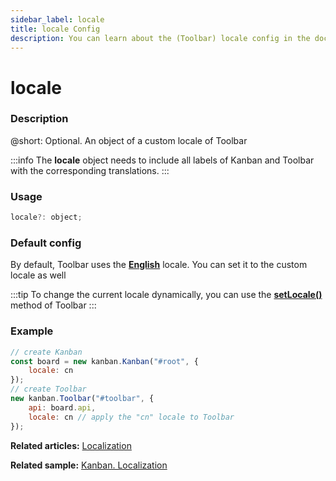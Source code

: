 ```yaml
---
sidebar_label: locale
title: locale Config
description: You can learn about the (Toolbar) locale config in the documentation of the DHTMLX JavaScript Kanban library. Browse developer guides and API reference, try out code examples and live demos, and download a free 30-day evaluation version of DHTMLX Kanban.
---
```


# locale

### Description

@short: Optional. An object of a custom locale of Toolbar

:::info
The **locale** object needs to include all labels of Kanban and Toolbar with the corresponding translations.
:::

### Usage

~~~jsx {}
locale?: object;
~~~

### Default config

By default, Toolbar uses the [**English**](../../../guides/localization/#default-locale) locale. You can set it to the custom locale as well

:::tip
To change the current locale dynamically, you can use the [**setLocale()**](../../methods/toolbar_setlocale_method) method of Toolbar
:::

### Example

~~~jsx {8}
// create Kanban
const board = new kanban.Kanban("#root", {
	locale: cn
});
// create Toolbar
new kanban.Toolbar("#toolbar", {
	api: board.api,
	locale: cn // apply the "cn" locale to Toolbar 
});
~~~

**Related articles:** [Localization](../../../guides/localization)

**Related sample:** [Kanban. Localization](https://snippet.dhtmlx.com/hrblf1mm?mode=wide&text=#kanban)